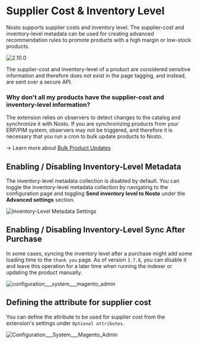 # Supplier Cost & Inventory Level

Nosto supports supplier costs and inventory level. The supplier-cost and inventory-level metadata can be used for creating advanced recommendation rules to promote products with a high margin or low-stock products.

![2.10.0](https://img.shields.io/badge/nosto-2.10.0-green.svg)

The supplier-cost and inventory-level of a product are considered sensitive information and therefore does not exist in the page tagging, and instead, are sent over a secure API.

### Why don't all my products have the supplier-cost and inventory-level information?

The extension relies on observers to detect changes to the catalog and synchronize it with Nosto. If you are synchronizing products from your ERP/PIM system, observers may not be triggered, and therefore it is necessary that you run a cron to bulk update products to Nosto.

→ Learn more about [Bulk Product Updates](../guides/bulk-product-updates.md)

## Enabling / Disabling Inventory-Level Metadata

The inventory-level metadata collection is disabled by default. You can toggle the inventory-level metadata collection by navigating to the configuration page and toggling **Send inventory level to Nosto** under the **Advanced settings** section.

![Inventory-Level Metadata Settings](https://user-images.githubusercontent.com/327432/31169781-780ffbe2-a902-11e7-8c10-763c0c560b48.png)

## Enabling / Disabling Inventory-Level Sync After Purchase

In some cases, syncing the inventory level after a purchase might add some loading time to the `thank you` page. As of version `3.7.8`, you can disable it and leave this operation for a later time when running the indexer or updating the product manually.

![configuration\_\_\_system\_\_\_magento\_admin](https://user-images.githubusercontent.com/2778820/50331528-a143dd00-0507-11e9-9b21-674e7746f4b5.png)

## Defining the attribute for supplier cost

You can define the attribute to be used for supplier cost from the extension's settings under `Optional attributes`.

![Configuration\_\_\_System\_\_\_Magento\_Admin](https://user-images.githubusercontent.com/15191701/69333792-0fd27300-0c62-11ea-9dbf-7aaf2f78891c.png)

